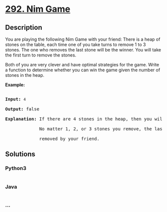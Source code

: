 # [292. Nim Game](https://leetcode.com/problems/nim-game)

## Description
<p>You are playing the following Nim Game with your friend: There is a heap of stones on the table, each time one of you take turns to remove 1 to 3 stones. The one who removes the last stone will be the winner. You will take the first turn to remove the stones.</p>

<p>Both of you are very clever and have optimal strategies for the game. Write a function to determine whether you can win the game given the number of stones in the heap.</p>

<p><strong>Example:</strong></p>

<pre>
<strong>Input:</strong> <code>4</code>
<strong>Output:</strong> false 
<strong>Explanation: </strong>If there are 4 stones in the heap, then you will never win the game;
&nbsp;            No matter 1, 2, or 3 stones you remove, the last stone will always be 
&nbsp;            removed by your friend.</pre>


## Solutions


### Python3

```python

```

### Java

```java

```

### ...
```

```
